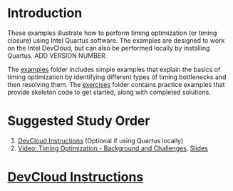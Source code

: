 # Introduction

These examples illustrate how to perform timing optimization (or timing closure) using Intel Quartus software. The examples are designed to work on the Intel DevCloud, but can also be performed locally by installing Quartus. ADD VERSION NUMBER

The [examples](examples/) folder includes simple examples that explain the basics of timing optimization by identifying different types of timing bottlenecks and then resolving them. The [exercises](exercises/) folder contains practice examples that provide skeleton code to get started, along with completed solutions.

# Suggested Study Order

1. [DevCloud Instructions](https://github.com/ARC-Lab-UF/intel-training-modules#devcloud-instructions) (Optional if using Quartus locally)
1. [Video: Timing Optimization - Background and Challenges](https://youtu.be/HatHuLtZ5-0), [Slides](../intel_pac_overview.pptx)


# [DevCloud Instructions](https://github.com/ARC-Lab-UF/intel-training-modules#devcloud-instructions)

